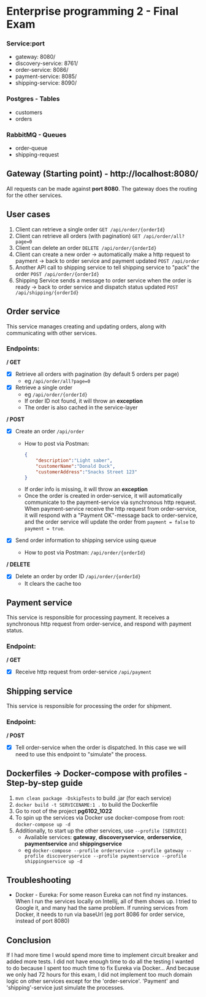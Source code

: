 # Enterprise programming 2 - Final Exam

### Service:port
* gateway: 8080/
* discovery-service: 8761/
* order-service: 8086/
* payment-service: 8085/
* shipping-service: 8090/

### Postgres - Tables
* customers
* orders

### RabbitMQ - Queues
* order-queue
* shipping-request

## Gateway (Starting point) - http://localhost:8080/

All requests can be made against **port 8080**. The gateway does the routing for the other services.  

## User cases
 
1. Client can retrieve a single order ``GET /api/order/{orderId}``
2. Client can retrieve all orders (with pagination) ``GET /api/order/all?page=0``
3. Client can delete an order ``DELETE /api/order/{orderId}``
4. Client can create a new order -> automatically make a http request to payment -> back to order service and payment updated ``POST /api/order``
5. Another API call to shipping service to tell shipping service to "pack" the order ``POST /api/order/{orderId}``
6. Shipping Service sends a message to order service when the order is ready -> back to order service and dispatch status updated ``POST /api/shipping/{orderId}``

## Order service 

This service manages creating and updating orders, along with communicating with other services.

### Endpoints:
**/ GET**
* [x] Retrieve all orders with pagination (by default 5 orders per page)
  * eg ``/api/order/all?page=0``
* [x] Retrieve a single order
  * eg ``/api/order/{orderId}``
  * If order ID not found, it will throw an **exception**
  * The order is also cached in the service-layer 

**/ POST**
* [x] Create an order ``/api/order``
  * How to post via Postman:
    ````json
    {
        "description":"Light saber",
        "customerName":"Donald Duck",
        "customerAddress":"Snacks Street 123"
    }
    ```` 
  * If order info is missing, it will throw an **exception**
  * Once the order is created in order-service, it will automatically communicate to the payment-service via synchronous http request. When payment-service receive the http request from order-service, it will respond with a "Payment OK"-message back to order-service, and the order service will update the order from ```payment = false``` to ```payment = true```. 
  

* [x] Send order information to shipping service using queue
  * How to post via Postman: ``/api/order/{orderId}``
  

**/ DELETE**
* [x] Delete an order by order ID ``/api/order/{orderId}``
  * It clears the cache too  

## Payment service 

This service is responsible for processing payment. It receives a synchronous http request from order-service, and respond with payment status. 

### Endpoint:
**/ GET**
* [x] Receive http request from order-service ``/api/payment``

## Shipping service 

This service is responsible for processing the order for shipment. 

### Endpoint:
**/ POST**
* [x] Tell order-service when the order is dispatched. In this case we will need to use this endpoint to "simulate" the process. 

## Dockerfiles -> Docker-compose with profiles - Step-by-step guide

1. ``mvn clean package -DskipTests`` to build .jar (for each service)
2. ``docker build -t SERVICENAME:1 .`` to build the Dockerfile
3. Go to root of the project **pg6102_1022**
4. To spin up the services via Docker use docker-compose from root: ``docker-compose up -d``
5. Additionally, to start up the other services, use ``--profile [SERVICE]``
   * Available services: **gateway**, **discoveryservice**, **orderservice**, **paymentservice** and **shippingservice**
   * eg ``docker-compose --profile orderservice --profile gateway --profile discoveryservice --profile paymentservice --profile shippingservice up -d``

## Troubleshooting

* Docker - Eureka: For some reason Eureka can not find ny instances. When I run the services locally on Intellij, all of them shows up. I tried to Google it, and many had the same problem. If running services from Docker, it needs to run via baseUrl (eg port 8086 for order service, instead of port 8080)

## Conclusion
If I had more time I would spend more time to implement circuit breaker and added more tests. I did not have enough time to do all the testing I wanted to do because I spent too much time to fix Eureka via Docker... 
And because we only had 72 hours for this exam, I did not implement too much domain logic on other services except for the 'order-service'. 'Payment' and 'shipping'-service just simulate the processes. 
